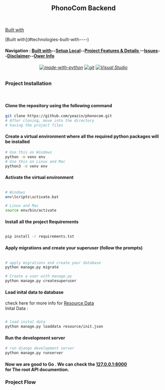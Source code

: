 <h2 align="center"> PhonoCom Backend </h2><br>
<p align="center">

[Built with](#-project-installation-)

</p>
[Built with](#technologies-built-with----)


#### Navigation : [Built with](#technologies-built-with----)--[Setup Local](#how-to-setup-in-windowsmaclinux)--[Project Features & Details ](#project-details--features-with-images)--[Issues](#issues--questions)--[Disclaimer](#disclaimer)--[Ower Info ](#repository-owner-info) 


<h6 align="Center">

[![made-with-python](https://img.shields.io/badge/Made%20with-Python-1f425f.svg)](https://www.python.org/)
 [![git](https://badgen.net/badge/icon/git?icon=git&label)](https://git-scm.com) [![Visual Studio](https://badgen.net/badge/icon/visualstudio?icon=visualstudio&label)](https://visualstudio.microsoft.com) 

</h6>

<h3> Project Installation </h3>
<br>

#### Clone the repository using the following command

```bash
git clone https://github.com/yeazin/phonocom.git
# After cloning, move into the directory 
# having the project files 
```
#### Create a virtual environment where all the required python packages will be installed

```bash
# Use this on Windows
python -m venv env
# Use this on Linux and Mac
python3 -m venv env
```
#### Activate the virtual environment

```bash

# Windows
env\Scripts\activate.bat

# Linux and Mac
source env/bin/activate

```
#### Install all the project Requirements

```bash

pip install -r requirements.txt

```
#### Apply migrations and create your superuser (follow the prompts)

```bash

# apply migrations and create your database
python manage.py migrate

# Create a user with manage.py
python manage.py createsuperuser

```
#### Load inital data to database <br>
check here for more info for [Resource Data](https://github.com/yeazin/phonocom/tree/main/resource#-resource-data-) <br>
Inital Data : 

```bash

# load inital data
python manage.py loaddata resource/init.json

```

#### Run the development server

```bash
# run django development server
python manage.py runserver

```
#### Now we are good to Go . We can check the [127.0.0.1:8000](127.0.0.1:8000) <br> for The root API documention.

<h3>Project Flow</h3>